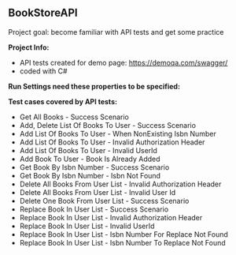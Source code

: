 ## BookStoreAPI
Project goal: become familiar with API tests and get some practice 

**Project Info:**
- API tests created for demo page: https://demoqa.com/swagger/
- coded with C#

**Run Settings need these properties to be specified:**


**Test cases covered by API tests:**
- Get All Books - Success Scenario
-  Add, Delete List Of Books To User - Success Scenario
-  Add List Of Books To User - When NonExisting Isbn Number
-  Add List Of Books To User - Invalid Authorization Header
-  Add List Of Books To User - Invalid UserId
-  Add Book To User - Book Is Already Added
-  Get Book By Isbn Number - Success Scenario
-  Get Book By Isbn Number - Isbn Not Found
-  Delete All Books From User List - Invalid Authorization Header
-  Delete All Books From User List - Invalid User Id
-  Delete One Book From User List - Success Scenario
-  Replace Book In User List - Success Scenario
-  Replace Book In User List - Invalid Authorization Header
-  Replace Book In User List - Invalid UserId
-  Replace Book In User List - Isbn Number For Replace Not Found
-  Replace Book In User List - Isbn Number To Replace Not Found




  
